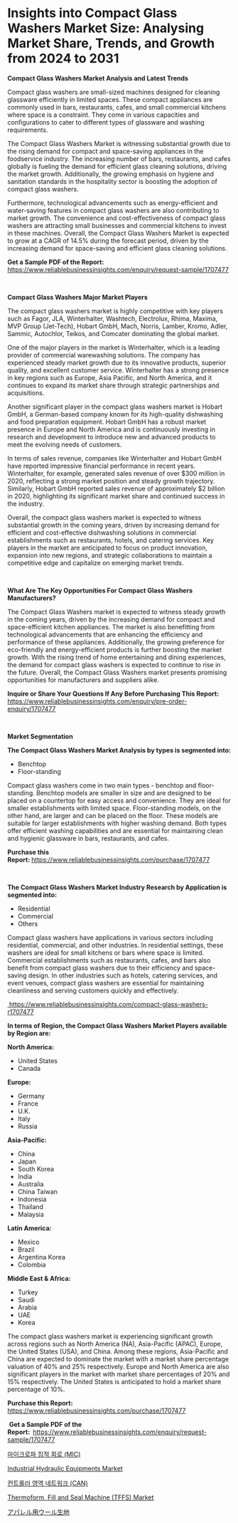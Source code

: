 <p><h1>Insights into Compact Glass Washers Market Size: Analysing Market Share, Trends, and Growth from 2024 to 2031</h1></p><p><strong>Compact Glass Washers Market Analysis and Latest Trends</strong></p>
<p><p>Compact glass washers are small-sized machines designed for cleaning glassware efficiently in limited spaces. These compact appliances are commonly used in bars, restaurants, cafes, and small commercial kitchens where space is a constraint. They come in various capacities and configurations to cater to different types of glassware and washing requirements.</p><p>The Compact Glass Washers Market is witnessing substantial growth due to the rising demand for compact and space-saving appliances in the foodservice industry. The increasing number of bars, restaurants, and cafes globally is fueling the demand for efficient glass cleaning solutions, driving the market growth. Additionally, the growing emphasis on hygiene and sanitation standards in the hospitality sector is boosting the adoption of compact glass washers.</p><p>Furthermore, technological advancements such as energy-efficient and water-saving features in compact glass washers are also contributing to market growth. The convenience and cost-effectiveness of compact glass washers are attracting small businesses and commercial kitchens to invest in these machines. Overall, the Compact Glass Washers Market is expected to grow at a CAGR of 14.5% during the forecast period, driven by the increasing demand for space-saving and efficient glass cleaning solutions.</p></p>
<p><strong>Get a Sample PDF of the Report:&nbsp;</strong> <a href="https://www.reliablebusinessinsights.com/enquiry/request-sample/1707477">https://www.reliablebusinessinsights.com/enquiry/request-sample/1707477</a></p>
<p>&nbsp;</p>
<p><strong>Compact Glass Washers Major Market Players</strong></p>
<p><p>The compact glass washers market is highly competitive with key players such as Fagor, JLA, Winterhalter, Washtech, Electrolux, Rhima, Maxima, MVP Group (Jet-Tech), Hobart GmbH, Mach, Norris, Lamber, Kromo, Adler, Sammic, Autochlor, Teikos, and Comcater dominating the global market.</p><p>One of the major players in the market is Winterhalter, which is a leading provider of commercial warewashing solutions. The company has experienced steady market growth due to its innovative products, superior quality, and excellent customer service. Winterhalter has a strong presence in key regions such as Europe, Asia Pacific, and North America, and it continues to expand its market share through strategic partnerships and acquisitions.</p><p>Another significant player in the compact glass washers market is Hobart GmbH, a German-based company known for its high-quality dishwashing and food preparation equipment. Hobart GmbH has a robust market presence in Europe and North America and is continuously investing in research and development to introduce new and advanced products to meet the evolving needs of customers.</p><p>In terms of sales revenue, companies like Winterhalter and Hobart GmbH have reported impressive financial performance in recent years. Winterhalter, for example, generated sales revenue of over $300 million in 2020, reflecting a strong market position and steady growth trajectory. Similarly, Hobart GmbH reported sales revenue of approximately $2 billion in 2020, highlighting its significant market share and continued success in the industry.</p><p>Overall, the compact glass washers market is expected to witness substantial growth in the coming years, driven by increasing demand for efficient and cost-effective dishwashing solutions in commercial establishments such as restaurants, hotels, and catering services. Key players in the market are anticipated to focus on product innovation, expansion into new regions, and strategic collaborations to maintain a competitive edge and capitalize on emerging market trends.</p></p>
<p>&nbsp;</p>
<p><strong>What Are The Key Opportunities For Compact Glass Washers Manufacturers?</strong></p>
<p><p>The Compact Glass Washers market is expected to witness steady growth in the coming years, driven by the increasing demand for compact and space-efficient kitchen appliances. The market is also benefitting from technological advancements that are enhancing the efficiency and performance of these appliances. Additionally, the growing preference for eco-friendly and energy-efficient products is further boosting the market growth. With the rising trend of home entertaining and dining experiences, the demand for compact glass washers is expected to continue to rise in the future. Overall, the Compact Glass Washers market presents promising opportunities for manufacturers and suppliers alike.</p></p>
<p><strong>Inquire or Share Your Questions If Any Before Purchasing This Report:</strong> <a href="https://www.reliablebusinessinsights.com/enquiry/pre-order-enquiry/1707477">https://www.reliablebusinessinsights.com/enquiry/pre-order-enquiry/1707477</a></p>
<p>&nbsp;</p>
<p><strong>Market Segmentation</strong></p>
<p><strong>The Compact Glass Washers Market Analysis by types is segmented into:</strong></p>
<p><ul><li>Benchtop</li><li>Floor-standing</li></ul></p>
<p><p>Compact glass washers come in two main types - benchtop and floor-standing. Benchtop models are smaller in size and are designed to be placed on a countertop for easy access and convenience. They are ideal for smaller establishments with limited space. Floor-standing models, on the other hand, are larger and can be placed on the floor. These models are suitable for larger establishments with higher washing demand. Both types offer efficient washing capabilities and are essential for maintaining clean and hygienic glassware in bars, restaurants, and cafes.</p></p>
<p><strong>Purchase this Report:&nbsp;</strong><a href="https://www.reliablebusinessinsights.com/purchase/1707477">https://www.reliablebusinessinsights.com/purchase/1707477</a></p>
<p>&nbsp;</p>
<p><strong>The Compact Glass Washers Market Industry Research by Application is segmented into:</strong></p>
<p><ul><li>Residential</li><li>Commercial</li><li>Others</li></ul></p>
<p><p>Compact glass washers have applications in various sectors including residential, commercial, and other industries. In residential settings, these washers are ideal for small kitchens or bars where space is limited. Commercial establishments such as restaurants, cafes, and bars also benefit from compact glass washers due to their efficiency and space-saving design. In other industries such as hotels, catering services, and event venues, compact glass washers are essential for maintaining cleanliness and serving customers quickly and effectively.</p></p>
<p><a href="https://www.reliablebusinessinsights.com/compact-glass-washers-r1707477">&nbsp;https://www.reliablebusinessinsights.com/compact-glass-washers-r1707477</a></p>
<p><strong>In terms of Region, the Compact Glass Washers Market Players available by Region are:</strong></p>
<p>
    <p> <strong> North America: </strong>
        <ul>
            <li>United States</li>
            <li>Canada</li>
        </ul>
        </p> 
    <p> <strong> Europe: </strong>
        <ul>
            <li>Germany</li>
            <li>France</li>
            <li>U.K.</li>
            <li>Italy</li>
            <li>Russia</li>
        </ul>
        </p> 
    <p> <strong> Asia-Pacific: </strong>
        <ul>
            <li>China</li>
            <li>Japan</li>
            <li>South Korea</li>
            <li>India</li>
            <li>Australia</li>
            <li>China Taiwan</li>
            <li>Indonesia</li>
            <li>Thailand</li>
            <li>Malaysia</li>
        </ul>
        </p> 
    <p> <strong> Latin America: </strong>
        <ul>
            <li>Mexico</li>
            <li>Brazil</li>
            <li>Argentina Korea</li>
            <li>Colombia</li>
        </ul>
        </p> 
    <p> <strong> Middle East & Africa: </strong>
        <ul>
            <li>Turkey</li>
            <li>Saudi</li>
            <li>Arabia</li>
            <li>UAE</li>
            <li>Korea</li>
        </ul>
    </p>
    </p>
<p><p>The compact glass washers market is experiencing significant growth across regions such as North America (NA), Asia-Pacific (APAC), Europe, the United States (USA), and China. Among these regions, Asia-Pacific and China are expected to dominate the market with a market share percentage valuation of 40% and 25% respectively. Europe and North America are also significant players in the market with market share percentages of 20% and 15% respectively. The United States is anticipated to hold a market share percentage of 10%.</p></p>
<p><strong>Purchase this Report: </strong><a href="https://www.reliablebusinessinsights.com/purchase/1707477">https://www.reliablebusinessinsights.com/purchase/1707477</a></p>
<p>&nbsp;<strong>Get a Sample PDF of the Report:&nbsp;&nbsp;</strong><a href="https://www.reliablebusinessinsights.com/enquiry/request-sample/1707477">https://www.reliablebusinessinsights.com/enquiry/request-sample/1707477</a></p>
<p><strong></strong></p>
<p><p><a href="https://github.com/AlexanderElliott1993/Market-Research-Report-List-1/blob/main/527127996780.md">마이크로파 집적 회로 (MIC)</a></p><p><a href="https://github.com/biheemgalvinlouises6hokrh3h/Market-Research-Report-List-2/blob/main/industrial-hydraulic-equipments-market.md">Industrial Hydraulic Equipments Market</a></p><p><a href="https://github.com/idcefvhkdut6/Market-Research-Report-List-2/blob/main/405690696781.md">컨트롤러 영역 네트워크 (CAN)</a></p><p><a href="https://github.com/guneycigdem35/Market-Research-Report-List-3/blob/main/thermoform-fill-and-seal-machine-tffs-market.md">Thermoform, Fill and Seal Machine (TFFS) Market</a></p><p><a href="https://github.com/leigh4852023/Market-Research-Report-List-1/blob/main/8179749103313.md">アパレル用ウール生地</a></p></p>